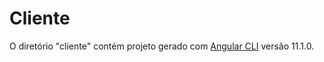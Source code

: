 # Cliente

O diretório "cliente" contém projeto gerado com [Angular CLI](https://github.com/angular/angular-cli) versão 11.1.0.
